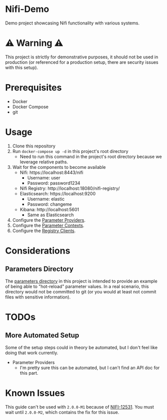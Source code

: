 # Nifi-Demo
Demo project showcasing Nifi functionality with various systems.

# :warning: Warning :warning:

This project is strictly for demonstrative purposes, it should not be used in production (or referenced for a production setup, there are security issues with this setup).

# Prerequisites

- Docker
- Docker Compose
- git

# Usage

1. Clone this repository
2. Run `docker-compose up -d` in this project's root directory
    - Need to run this command in the project's root directory because we leverage relative paths.
3. Wait for the components to become available
    - Nifi: https://localhost:8443/nifi
      - Username: user
      - Password: password1234
    - Nifi Registry: http://localhost:18080/nifi-registry/
    - Elasticsearch: https://localhost:9200
      - Username: elastic
      - Password: changeme
    - Kibana: http://localhost:5601
      - Same as Elasticsearch
4. Configure the [Parameter Providers](./docs/parameter-providers/setup.md).
5. Configure the [Parameter Contexts](./docs/parameter-contexts/setup.md).
6. Configure the [Registry Clients](./docs/registry-clients/setup.md).

# Considerations

## Parameters Directory

The [parameters directory](./parameters) in this project is intended to provide an example of being able to "hot-reload" parameter values. In a real scenario, this directory would not be committed to git (or you would at least not commit files with sensitive information).

# TODOs

## More Automated Setup

Some of the setup steps could in theory be automated, but I don't feel like doing that work currently.

- Parameter Providers
  - I'm pretty sure this can be automated, but I can't find an API doc for this part.

# Known Issues

This guide can't be used with `2.0.0-M1` because of [NIFI-12531](https://issues.apache.org/jira/browse/NIFI-12531). You must wait until `2.0.0-M2`, which contains the fix for this issue.
